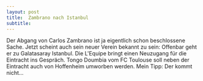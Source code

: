 ```yaml
---
layout: post
title:  Zambrano nach Istanbul
subtitle:  
---
```


Der Abgang von Carlos Zambrano ist ja eigentlich schon beschlossene Sache. Jetzt scheint auch sein neuer Verein bekannt zu sein: Offenbar geht er zu Galatasaray Istanbul. Die L'Equipe bringt einen Neuzugang für die Eintracht ins Gespräch. Tongo Doumbia vom FC Toulouse soll neben der Eintracht auch von Hoffenheim umworben werden. Mein Tipp: Der kommt nicht...


